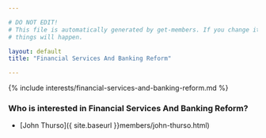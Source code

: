 ```yaml
---

# DO NOT EDIT!
# This file is automatically generated by get-members. If you change it, bad
# things will happen.

layout: default
title: "Financial Services And Banking Reform"

---
```


{% include interests/financial-services-and-banking-reform.md %}

### Who is interested in Financial Services And Banking Reform?


* [John Thurso]({ site.baseurl }}members/john-thurso.html)
